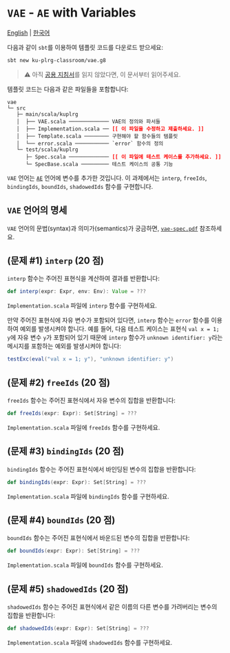 # `VAE` - `AE` with Variables

[English](./README.md) | [한국어](./README.ko.md)

다음과 같이 `sbt`를 이용하여 템플릿 코드를 다운로드 받으세요:
```bash
sbt new ku-plrg-classroom/vae.g8
```

> :warning: 아직 [공용 지침서](https://github.com/ku-plrg-classroom/docs/blob/main/README.ko.md)를 읽지 않았다면, 이 문서부터 읽어주세요.

템플릿 코드는 다음과 같은 파일들을 포함합니다:
<pre><code>vae
└─ src
   ├─ main/scala/kuplrg
   │  ├── VAE.scala ───────────── VAE의 정의와 파서들
   │  ├── Implementation.scala ── <b style='color:red;'>[[ 이 파일을 수정하고 제출하세요. ]]</b>
   │  ├── Template.scala ──────── 구현해야 할 함수들의 템플릿
   │  └── error.scala ─────────── `error` 함수의 정의
   └─ test/scala/kuplrg
      ├─ Spec.scala ───────────── <b style='color:red;'>[[ 이 파일에 테스트 케이스를 추가하세요. ]]</b>
      └─ SpecBase.scala ───────── 테스트 케이스의 공통 기능</code></pre>

`VAE` 언어는 [`AE`](../ae/README.ko.md) 언어에 변수를 추가한 것입니다. 이
과제에서는 `interp`, `freeIds`, `bindingIds`, `boundIds`, `shadowedIds` 함수를
구현합니다.

## `VAE` 언어의 명세

`VAE` 언어의 문법(syntax)과 의미가(semantics)가 궁금하면,
[`vae-spec.pdf`](./vae-spec.pdf) 참조하세요.

## (문제 #1) `interp` (20 점)

`interp` 함수는 주어진 표현식을 계산하여 결과를 반환합니다:
```scala
def interp(expr: Expr, env: Env): Value = ???
```
`Implementation.scala` 파일에 `interp` 함수를 구현하세요.

만약 주어진 표현식에 자유 변수가 포함되어 있다면, `interp` 함수는 `error`
함수를 이용하여 예외를 발생시켜야 합니다. 예를 들어, 다음 테스트 케이스는
표현식 `val x = 1; y`에 자유 변수 `y`가 포함되어 있기 때문에 `interp` 함수가
`unknown identifier: y`라는 메시지를 포함하는 예외를 발생시켜야 합니다:

```scala
testExc(eval("val x = 1; y"), "unknown identifier: y")
```

## (문제 #2) `freeIds` (20 점)

`freeIds` 함수는 주어진 표현식에서 자유 변수의 집합을 반환합니다:
```scala
def freeIds(expr: Expr): Set[String] = ???
```
`Implementation.scala` 파일에 `freeIds` 함수를 구현하세요.

## (문제 #3) `bindingIds` (20 점)

`bindingIds` 함수는 주어진 표현식에서 바인딩된 변수의 집합을 반환합니다:
```scala
def bindingIds(expr: Expr): Set[String] = ???
```
`Implementation.scala` 파일에 `bindingIds` 함수를 구현하세요.

## (문제 #4) `boundIds` (20 점)

`boundIds` 함수는 주어진 표현식에서 바운드된 변수의 집합을 반환합니다:
```scala
def boundIds(expr: Expr): Set[String] = ???
```
`Implementation.scala` 파일에 `boundIds` 함수를 구현하세요.

## (문제 #5) `shadowedIds` (20 점)

`shadowedIds` 함수는 주어진 표현식에서 같은 이름의 다른 변수를 가려버리는
변수의 집합을 반환합니다:
```scala
def shadowedIds(expr: Expr): Set[String] = ???
```
`Implementation.scala` 파일에 `shadowedIds` 함수를 구현하세요.
